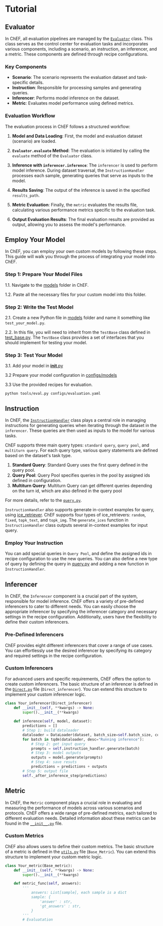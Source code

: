 # Tutorial

## Evaluator
In ChEF, all evaluation pipelines are managed by the [`Evaluator`](../tools/evaluator.py) class. This class serves as the control center for evaluation tasks and incorporates various components, including a scenario, an instruction, an inferencer, and a metric. These components are defined through recipe configurations.

### Key Components

- **Scenario**: The scenario represents the evaluation dataset and task-specific details.
- **Instruction**: Responsible for processing samples and generating queries.
- **Inferencer**: Performs model inference on the dataset.
- **Metric**: Evaluates model performance using defined metrics.

### Evaluation Workflow

The evaluation process in ChEF follows a structured workflow:

1. **Model and Data Loading**: First, the model and evaluation dataset (scenario) are loaded. 

2. **`Evaluator.evaluate` Method**: The evaluation is initiated by calling the `evaluate` method of the `Evaluator` class.

3. **Inference with `inferencer.inference`**: The `inferencer` is used to perform model inference. During dataset traversal, the `InstructionHandler` processes each sample, generating queries that serve as inputs to the model.

4. **Results Saving**: The output of the inference is saved in the specified `results_path`.

5. **Metric Evaluation**: Finally, the `metric` evaluates the results file, calculating various performance metrics specific to the evaluation task.

6. **Output Evaluation Results**: The final evaluation results are provided as output, allowing you to assess the model's performance.






## Employ Your Model

In ChEF, you can employ your own custom models by following these steps. This guide will walk you through the process of integrating your model into ChEF.

### Step 1: Prepare Your Model Files

1.1. Navigate to the [models](../models/) folder in ChEF.

1.2. Paste all the necessary files for your custom model into this folder.

### Step 2: Write the Test Model

2.1. Create a new Python file in [models](../models/) folder and name it something like `test_your_model.py`.

2.2. In this file, you will need to inherit from the `TestBase` class defined in [test_base.py](../models/test_base.py). The `TestBase` class provides a set of interfaces that you should implement for testing your model. 

### Step 3: Test Your Model
3.1. Add your model in [__init__.py](../models/__init__.py)

3.2 Prepare your model configuration in [configs/models](../configs/models/)

3.3 Use the provided recipes for evaluation. 
```shell
python tools/eval.py configs/evaluation.yaml
```

## Instruction

In ChEF, the [`InstructionHandler`](../instruction/__init__.py) class plays a central role in managing instructions for generating queries when iterating through the dataset in the `inferencer`. These queries are then used as inputs to the model for various tasks. 

ChEF supports three main query types: `standard query`, `query pool`, and `multiturn query`. For each query type, various query statements are defined based on the dataset's task type. 

1. **Standard Query**: Standard Query uses the first query defined in the query pool.
2. **Query Pool**: Query Pool specifies queries in the pool by assigned ids defined in configuration.
3. **Multiturn Query**: Multiturn Query can get different queries depending on the turn id, which are also defined in the query pool

For more details, refer to the [`query.py`](../instruction/query.py).

`InstructionHandler` also supports generate in-context examples for query, using [ice_retriever](../instruction/ice_retriever/). ChEF supports four types of ice_retrievers: `random`, `fixed`, `topk_text`, and `topk_img`. The `generate_ices` function in `InstructionHandler` class outputs several in-context examples for input query.

### Employ Your Instruction

You can add special queries in `Query Pool`, and define the assigned ids in recipe configuration to use the new queries. You can also define a new type of query by defining the query in [query.py](../instruction/query.py) and adding a new function in `InstructionHandler`.

## Inferencer

In ChEF, the `Inferencer` component is a crucial part of the system, responsible for model inference. ChEF offers a variety of pre-defined inferencers to cater to different needs. You can easily choose the appropriate inferencer by specifying the inferencer category and necessary settings in the recipe configuration. Additionally, users have the flexibility to define their custom inferencers.

### Pre-Defined Inferencers

ChEF provides eight different inferencers that cover a range of use cases. You can effortlessly use the desired inferencer by specifying its category and required settings in the recipe configuration.

### Custom Inferencers

For advanced users and specific requirements, ChEF offers the option to create custom inferencers. The basic structure of an inferencer is defined in the [`Direct.py`](../inferencer/Direct.py) file (`Direct_inferencer`). You can extend this structure to implement your custom inferencer logic.
```python
class Your_inferencer(Direct_inferencer)
    def __init__(self, **kwargs) -> None:
        super().__init__(**kwargs)
        
    def inference(self, model, dataset):
        predictions = []
        # Step 1: build dataloader
        dataloader = DataLoader(dataset, batch_size=self.batch_size, collate_fn=lambda batch: {key: [dict[key] for dict in batch] for key in batch[0]})
        for batch in tqdm(dataloader, desc="Running inference"):
            # Step 2: get input query
            prompts = self.instruction_handler.generate(batch)
            # Step 3: model outputs
            outputs = model.generate(prompts)
            # Step 4: save resuts
            predictions = predictions + outputs
        # Step 5: output file
        self._after_inference_step(predictions)
```

## Metric

In ChEF, the `Metric` component plays a crucial role in evaluating and measuring the performance of models across various scenarios and protocols. ChEF offers a wide range of pre-defined metrics, each tailored to different evaluation needs. Detailed information about these metrics can be found in the [`__init__.py`](../metric/__init__.py) file.

### Custom Metrics
ChEF also allows users to define their custom metrics. The basic structure of a metric is defined in the [`utils.py`](../metric/utils.py) file (`Base_Metric`). You can extend this structure to implement your custom metric logic.
```python
class Your_metric(Base_metric):
    def __init__(self, **kwargs) -> None:
        super().__init__(**kwargs)

    def metric_func(self, answers):
        '''
            answers: List[sample], each sample is a dict
            sample: {
                'answer' : str,
                'gt_answers' : str, 
            }
        '''
        # Evaluatation
```